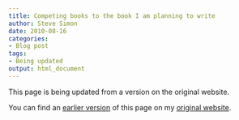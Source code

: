 ```yaml
---
title: Competing books to the book I am planning to write
author: Steve Simon
date: 2010-08-16
categories:
- Blog post
tags:
- Being updated
output: html_document
---
```


This page is being updated from a version on the original website.

<!---More--->

You can find an [earlier version](http://www.pmean.com/10/CompetingBooks.html) of this page on my [original website](http://www.pmean.com/original_site.html).
